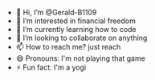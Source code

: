- 👋 Hi, I’m @Gerald-B1109
- 👀 I’m interested in financial freedom
- 🌱 I’m currently learning how to code
- 💞️ I’m looking to collaborate on anything
- 📫 How to reach me? just reach
- 😄 Pronouns: I'm not playing that game
- ⚡ Fun fact: I'm a yogi

<!---
Gerald-B1109/Gerald-B1109 is a ✨ special ✨ repository because its `README.md` (this file) appears on your GitHub profile.
You can click the Preview link to take a look at your changes.
--->
